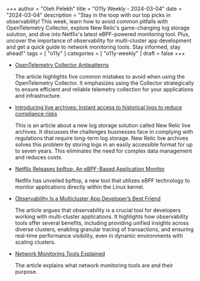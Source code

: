 +++
author = "Oleh Pelekh"
title = "O11y Weekly - 2024-03-04"
date = "2024-03-04"
description = "Stay in the loop with our top picks in observability! This week, learn how to avoid common pitfalls with OpenTelemetry Collector, explore New Relic's game-changing log storage solution, and dive into Netflix's latest eBPF-powered monitoring tool. Plus, uncover the importance of observability for multi-cluster app development and get a quick guide to network monitoring tools. Stay informed, stay ahead!"
tags = [
    "o11y"
]
categories = [
    "o11y-weekly"
]
draft = false
+++

- [OpenTelemetry Collector Antipatterns](https://opentelemetry.io/blog/2024/otel-collector-anti-patterns/)

    The article highlights five common mistakes to avoid when using the OpenTelemetry Collector. 
    It emphasizes using the Collector strategically to ensure efficient and reliable telemetry collection 
    for your applications and infrastructure.

- [Introducing live archives: Instant access to historical logs to reduce compliance risks](https://newrelic.com/blog/nerdlog/live-archives)

    This is an article about a new log storage solution called New Relic live archives. 
    It discusses the challenges businesses face in complying with regulations that require long-term log storage. 
    New Relic live archives solves this problem by storing logs in an easily accessible format for up to seven years. 
    This eliminates the need for complex data management and reduces costs.

- [Netflix Releases bpftop: An eBPF-Based Application Monitor](https://thenewstack.io/netflix-releases-bpftop-an-ebpf-based-application-monitor/)

    Netflix has unveiled bpftop, a new tool that utilizes eBPF technology to monitor applications directly within the Linux kernel.

- [Observability Is a Multicluster App Developer’s Best Friend](https://thenewstack.io/observability-is-a-multicluster-app-developers-best-friend/)

    The article argues that observability is a crucial tool for developers working with multi-cluster applications. 
    It highlights how observability tools offer several benefits, including providing unified insights across diverse clusters, 
    enabling granular tracing of transactions, and ensuring real-time performance visibility, 
    even in dynamic environments with scaling clusters. 

- [Network Monitoring Tools Explained](https://www.influxdata.com/blog/network-monitoring-tools-explained/)

    The article explains what network monitoring tools are and their purpose.

